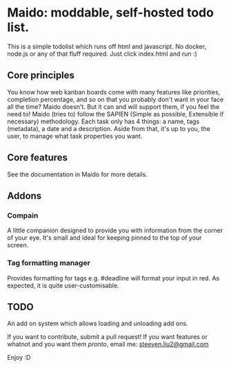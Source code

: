 # Maido: moddable, self-hosted todo list.

This is a simple todolist which runs off html and javascript. No docker, node.js or any of that fluff required. Just click index.html and run :)

## Core principles
You know how web kanban boards come with many features like priorities, completion percentage, and so on that you probably don't want in your face all the time?
Maido doesn't. But it can and will support them, if you feel the need to! 
Maido (tries to) follow the SAPIEN (Simple as possible, Extensible if necessary) methodology. 
Each task only has 4 things: a name, tags (metadata), a date and a description. Aside from that, it's up to you, the user, to manage what task properties you want.

## Core features
See the documentation in Maido for more details.

## Addons 
### Compain
A little companion designed to provide you with information from the corner of your eye. It's small and ideal for keeping pinned to the top of your screen.
### Tag formatting manager
Provides formatting for tags e.g. #deadline will format your input in red. As expected, it is quite user-customisable.

## TODO
An add on system which allows loading and unloading add ons.

If you want to contribute, submit a pull request! If you want features or whatnot and you want them *pronto*, email me: steeven.liu2@gmail.com

Enjoy :D
